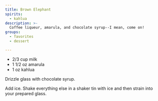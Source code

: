 ```yaml
---
title: Brown Elephant
spirits:
  - kahlua
description: >-
  Coffee liqueur, amarula, and chocolate syrup--I mean, come on!
groups:
  - favorites
  - dessert

---
```


- 2/3 cup milk
- 1 1/2 oz amarula
- 1 oz kahlua

Drizzle glass with chocolate syrup.

Add ice.  Shake everything else in a shaker tin with ice and then strain into your prepared glass.
